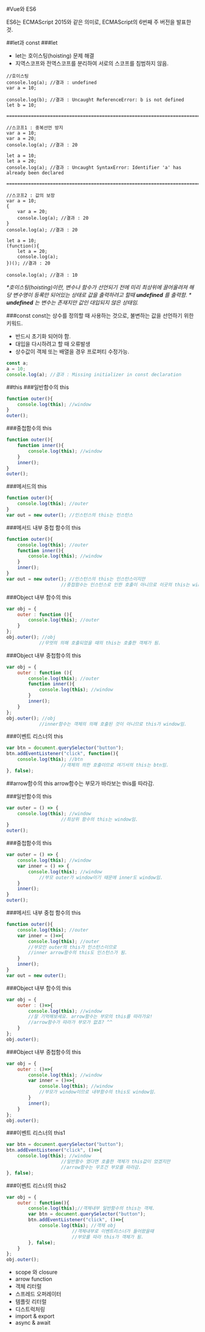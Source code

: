 #Vue와 ES6

ES6는 ECMAScript 2015와 같은 의미로, ECMAScript의 6번째 주 버전을 발표한 것.

##let과 const
###let
* let는 호이스팅(hoisting) 문제 해결
* 지역스코프와 전역스코프를 분리하여 서로의 스코프를 침범하지 않음.
```javscript
//호이스팅
console.log(a); //결과 : undefined
var a = 10;

console.log(b); //결과 : Uncaught ReferenceError: b is not defined
let b = 10;

========================================================================

//스코프1 : 중복선언 방지
var a = 10;
var a = 20;
console.log(a); //결과 : 20

let a = 10;
let a = 20;
console.log(a); //결과 : Uncaught SyntaxError: Identifier 'a' has already been declared

========================================================================

//스코프2 : 값의 보장
var a = 10;
{
    var a = 20;
    console.log(a); //결과 : 20
}
console.log(a); //결과 : 20

let a = 10;
(function(){
    let a = 20;
    console.log(a);
})(); //결과 : 20

console.log(a); //결과 : 10
```

*\*호이스팅(hoisting)이란, 변수나 함수가 선언되기 전에 미리 최상위에 끌어올려져 해당 변수명이 등록만 되어있는 상태로 값을 출력하려고 할때 __undefined__ 를 출력함.*
*\* __undefined__ 는 변수는 존재지만 값인 대입되지 않은 상태임.*

###const
const는 상수를 정의할 때 사용하는 것으로, 불변하는 값을 선언하기 위한 키워드.
* 반드시 초기화 되어야 함.
* 대입을 다시하려고 할 때 오류발생
* 상수값이 객체 또는 배열을 경우 프로퍼티 수정가능.

```javascript
const a;
a = 10;
console.log(a); //결과 : Missing initializer in const declaration
```
##this
###일반함수의 this
```javascript
function outer(){
    console.log(this); //window
}
outer();
```
###중첩함수의 this
```javascript
function outer(){
    function inner(){
        console.log(this); //window
    }
    inner();
}
outer();
```
###메서드의 this
```javascript
function outer(){
    console.log(this); //outer
}
var out = new outer(); //인스턴스의 this는 인스턴스
```

###메서드 내부 중첩 함수의 this
```javascript
function outer(){
    console.log(this); //outer
    function inner(){
        console.log(this); //window
    }
    inner();
}
var out = new outer(); //인스턴스의 this는 인스턴스이지만
                    //중첩함수는 인스턴스로 인한 호출이 아니므로 이곳의 this는 window
```

###Object 내부 함수의 this
```javascript
var obj = {
    outer : function (){
        console.log(this); //outer    
    }
};
obj.outer(); //obj
            //무엇의 의해 호출되었을 때의 this는 호출한 객체가 됨.

```

###Object 내부 중첩함수의 this
```javascript
var obj = {
    outer : function (){
        console.log(this); //outer    
        function inner(){
            console.log(this); //window    
        }
        inner();
    }
};
obj.outer(); //obj
            //inner함수는 객체의 의해 호출된 것이 아니므로 this가 window임.
```

###이벤트 리스너의 this
```javascript
var btn = document.querySelector("button");
btn.addEventListener("click", function(){
    console.log(this); //btn
                    //객체의 의한 호출이므로 여기서의 this는 btn임.
}, false);
```
##arrow함수의 this
arrow함수는 부모가 바라보는 this를 따라감.

###일반함수의 this
```javascript
var outer = () => {
    console.log(this); //window
                    //최상위 함수의 this는 window임.
}
outer();
```
###중첩함수의 this
```javascript
var outer = () => {
    console.log(this); //window
    var inner = () => {
        console.log(this); //window
            //부모 outer가 window이기 때문에 inner도 window임.
    }
    inner();
}
outer();
```
###메서드 내부 중첩 함수의 this
```javascript
function outer(){
    console.log(this); //outer
    var inner = ()=>{
        console.log(this); //outer
        //부모인 outer의 this가 인스턴스이므로
        //inner arrow함수의 this도 인스턴스가 됨.
    }
    inner();
}
var out = new outer();
```

###Object 내부 함수의 this
```javascript
var obj = {
    outer : ()=>{
        console.log(this); //window    
        //잘 기억해보세요. arrow함수는 부모의 this를 따라가요!
        //arrow함수가 따라가 부모가 없죠? ^^
    }
};
obj.outer();
```

###Object 내부 중첩함수의 this
```javascript
var obj = {
    outer : ()=>{
        console.log(this); //window    
        var inner = ()=>{
            console.log(this); //window    
            //부모가 window이므로 내부함수의 this도 window임.
        }
        inner();
    }
};
obj.outer();
```

###이벤트 리스너의 this1
```javascript
var btn = document.querySelector("button");
btn.addEventListener("click", ()=>{
    console.log(this); //window
                    //일반함수 였다면 호출한 객체가 this값이 었겠지만
                    //arrow함수는 무조건 부모를 따라감.
}, false);
```
###이벤트 리스너의 this2
```javascript
var obj = {
    outer : function(){
        console.log(this);//객체내부 일반함수의 this는 객체.
        var btn = document.querySelector("button");
        btn.addEventListener("click", ()=>{
            console.log(this); //객채 obj
                        //객체내부로 이벤트리스너가 들어왔을때
                        //부모를 따라 this가 객체가 됨.
        }, false);
    }
};
obj.outer();
```

* scope 와 closure
* arrow function
* 객체 리터럴
* 스프레드 오퍼레이터
* 템플릿 리터럴
* 디스트럭처링
* import & export
* async & await
  
 
